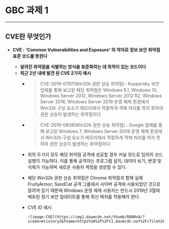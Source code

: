 # GBC 과제 1 

---
## CVE란 무엇인가
- **CVE : 'Common Vulnerabilities and Exposure' 의 약자로 정보 보안 취약점 표준 코드를 뜻한다**

  - **알려진 취약점을 식별하는 방식을 표준화하는 데 목적이 있는 코드이다**
  - **최근 2년 내에 발견 된 CVE 2가지 예시**
    - > CVE-2019-0797(Win32k 권한 상승 취약점) : Kaspersky 보안 업체를 통해 보고된 해당 취약점은 Windows 8.1, Windows 10, Windows Server 2012, Windows Server 2012 R2, Windows Server 2016, Windows Server 2019 운영 체제 환경에서 Win32k 구성 요소가 메모리에서 적절하게 객체 처리를 하지 못하여 권한 상승이 발생하는 취약점이다
    
    - > CVE-2019-0808(Win32k 권한 상승 취약점) : Google 업체를 통해 보고된 Windows 7, Windows Server 2008 운영 체제 환경에서 Win32k 구성 요소가 메모리에서 적절하게 객체 처리를 하지 못하여 권한 상승이 발생하는 취약점이다.
   
    - 위의 두가지 모두 해당 취약점 공격에 성공할 경우 커널 모드로 임의의 코드 실행이 가능하다. 이를 통해 공격자는 프로그램 설치, 데이터 보기, 변경 및 삭제가 가능하며 새로운 사용자 계정을 생성할 수 있다.

    - 해당 Win32k 권한 상승 취약점은 Chrome 취약점과 함께 실제 FruityArmor, SandCat 공격 그룹에서 사이버 공격에 사용되었던 것으로 알려져 있기 때문에 Windows 운영 체제 사용자는 반드시 2019년 3월에 배포된 정기 보안 업데이트를 통해 최신 패치를 적용해야 한다.

    - CVE ID 예시

          ![image-CVE](https://img1.daumcdn.net/thumb/R800x0/?scode=mtistory2&fname=https%3A%2F%2Ft1.daumcdn.net%2Fcfile%2Ftistory%2F2370933D54CAF55936)